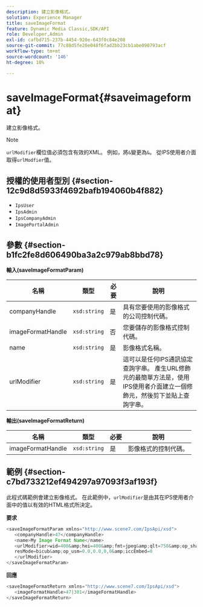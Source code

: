```yaml
---
description: 建立影像格式。
solution: Experience Manager
title: saveImageFormat
feature: Dynamic Media Classic,SDK/API
role: Developer,Admin
exl-id: cafbd715-237b-4454-920e-643f0c84e208
source-git-commit: 77c88d5fe20e048f6fad2bb23cb1abe090793acf
workflow-type: tm+mt
source-wordcount: '146'
ht-degree: 10%

---
```


# saveImageFormat{#saveimageformat}

建立影像格式。

>[!NOTE]
>
>`urlModifier`欄位值必須包含有效的XML。 例如，將`&`變更為`&`。 從IPS使用者介面取得`urlModfier`值。

## 授權的使用者型別 {#section-12c9d8d5933f4692bafb194060b4f882}

* `IpsUser`
* `IpsAdmin`
* `IpsCompanyAdmin`
* `ImagePortalAdmin`

## 參數 {#section-b1fc2fe8d606490ba3a2c979ab8bbd78}

**輸入(saveImageFormatParam)**

| 名稱 | 類型 | 必要 | 說明 |
|---|---|---|---|
| companyHandle | `xsd:string` | 是 | 具有您要使用的影像格式的公司控制代碼。 |
| imageFormatHandle | `xsd:string` | 否 | 您要儲存的影像格式控制代碼。 |
| name | `xsd:string` | 是 | 影像格式名稱。 |
| urlModifier | `xsd:string` | 是 | 這可以是任何IPS通訊協定查詢字串。 產生URL修飾元的最簡單方法是，使用IPS使用者介面建立一個修飾元，然後剪下並貼上查詢字串。 |

**輸出(saveImageFormatReturn)**

| 名稱 | 類型 | 必要 | 說明 |
|---|---|---|---|
| imageFormatHandle | `xsd:string` | 是 | 影像格式的控制代碼。 |

## 範例 {#section-c7bd733212ef494297a97093f3af193f}

此程式碼範例會建立影像格式。 在此範例中，`urlModifier`是由其在IPS使用者介面中的值以有效的HTML格式所決定。

**要求**

```java
<saveImageFormatParam xmlns="http://www.scene7.com/IpsApi/xsd"> 
   <companyHandle>47</companyHandle> 
   <name>My Image Format Name</name> 
   <urlModifier>wid=400&amp;hei=400&amp;fmt=jpeg&amp;qlt=750&amp;op_sharpen=0&amp; 
   resMode=bicub&amp;op_usm=0.0,0.0,0,0&amp;iccEmbed=0 
   </urlModifier> 
</saveImageFormatParam>
```

**回應**

```java
<saveImageFormatReturn xmlns="http://www.scene7.com/IpsApi/xsd"> 
   <imageFormatHandle>47|301</imageFormatHandle> 
</saveImageFormatReturn>
```
